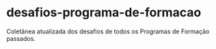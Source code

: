 # desafios-programa-de-formacao
Coletânea atualizada dos desafios de todos os Programas de Formação passados.
